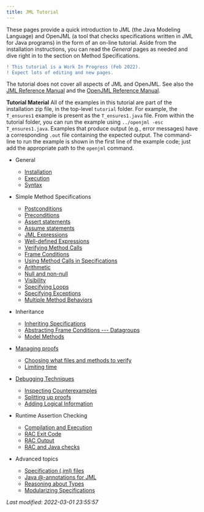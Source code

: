 ```yaml
---
title: JML Tutorial
---
```


These pages provide a quick introduction to JML (the Java Modeling Language) and 
OpenJML (a tool that checks specifications written in JML for Java programs)
in the form of an on-line tutorial.
Aside from the installation instructions, you can read the _General_ pages as needed and dive right in to the section on Method Specifications.

```diff
! This tutorial is a Work In Progress (Feb 2022).
! Expect lots of editing and new pages.
```

The tutorial does not cover all aspects of JML and OpenJML. See also the 
[JML Reference Manual](../documentation/JML_Reference_Manual.pdf)
and the [OpenJML Reference Manual](../documentation/OpenJMLUserGuide.pdf).

**Tutorial Material** All of the examples in this tutorial are part of the installation
zip file, in the top-level `tutorial` folder. For example, the `T_ensures1`
example is present as the `T_ensures1.java` file. From within the tutorial
folder, you can run the example using `../openjml -esc T_ensures1.java`.
Examples that produce output (e.g., error messages) have a corresponding `.out`
file containing the expected output.
The command-line to run the example is shown in the first line of the
example code; just add the appropriate path to the `openjml` command.


* General
  * [Installation](Installation)
  * [Execution](Execution)
  * [Syntax](Syntax)

* Simple Method Specifications
  * [Postconditions](Postconditions)
  * [Preconditions](Preconditions)
  * [Assert statements](AssertStatement)
  * [Assume statements](AssumeStatement)
  * [JML Expressions](Expressions)
  * [Well-defined Expressions](WellDefinedExpressions)
  * [Verifying Method Calls](MethodCalls)
  * [Frame Conditions](FrameConditions)
  * [Using Method Calls in Specifications](MethodsInSpecifications)
  * [Arithmetic](ArithmeticModes)
  * [Null and non-null](Nullness)
  * [Visibility](Visibility)
  * [Specifying Loops](Loops)
  * [Specifying Exceptions](SpecifyingExceptions)
  * [Multiple Method Behaviors](MultipleBehaviors)

* Inheritance
  * [Inheriting Specifications](InheritingSpecifications)
  * [Abstracting Frame Conditions --- Datagroups](Datagroups)
  * [Model Methods](ModelMethods)
  
* [Managing proofs](ManagingProofs)
  * [Choosing what files and methods to verify](MethodSelection)
  * [Limiting time](TimeAndErrorLimits)

* [Debugging Techniques](Debugging)
  * [Inspecting Counterexamples](InspectingCounterexamples)
  * [Splitting up proofs](SplittingProofs)
  * [Adding Logical Information](Lemmas)

* Runtime Assertion Checking
  * [Compilation and Execution](RACCompilation)
  * [RAC Exit Code](RACExit)
  * [RAC Output](RACOutput)
  * [RAC and Java checks](RACJavaChecks)

* Advanced topics
  * [Specification (.jml) files](SpecificationFiles)
  * [Java @-annotations for JML](JavaAnnotations)
  * [Reasoning about Types](TYPE)
  * [Modularizing Specifications](SpecificationCases)
  

_Last modified: 2022-03-01 23:55:57_
